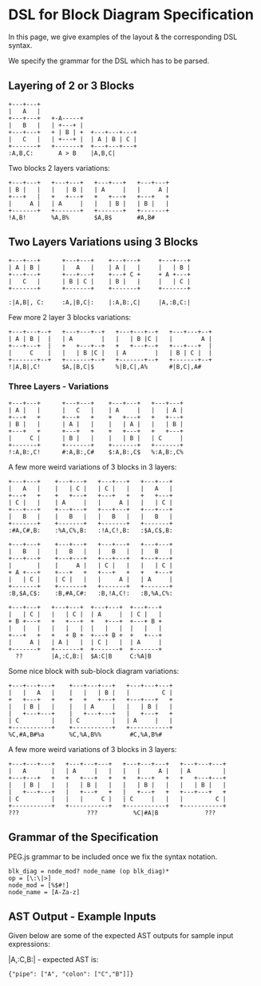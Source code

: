 # DSL for Block Diagram Specification

In this page, we give examples of the layout & the corresponding DSL syntax.

We specify the grammar for the DSL which has to be parsed.

## Layering of 2 or 3 Blocks

```
+---+---+     
|   A   |     
+---+---+   +-A-----+  
|   B   |   | +---+ |  
+---+---+   + | B | +  +---+---+---+
|   C   |   | +---+ |  | A | B | C |
+-------+   +-------+  +---+---+---+
:A,B,C:       A > B    |A,B,C|
```

Two blocks 2 layers variations:

```
+---+---+   +---+---+   +---+---+   +---+---+
| B |   |   |   | B |   | A     |   |     A |
+---+   |   +   +---+   +   +---+   +---+   +
|     A |   | A     |   |   | B |   | B |   |
+-------+   +-------+   +-------+   +-------+
!A,B!       %A,B%       $A,B$       #A,B#
```

## Two Layers Variations using 3 Blocks

```
+---+---+      +---+---+    +---+---+     +---+---+ 
| A | B |      |   A   |    | A |   |     |   | B | 
+---+---+      +---+---+    +---+ C +     + A +---+ 
|   C   |      | B | C |    | B |   |     |   | C | 
+-------+      +-------+    +-------+     +-------+ 

:|A,B|, C:     :A,|B,C|:    |:A,B:,C|     |A,:B,C:|

```

Few more 2 layer 3 blocks variations:

```
+---+---+--+   +---+---+--+   +---+---+--+   +---+---+--+  
| A | B |  |   | A        |   |   | B |C |   |        A |  
+---+---+  |   +   +---+--+   +   +---+--+   +---+---+  |  
|     C    |   |   | B |C |   | A        |   | B | C |  |  
+-------+--+   +-------+--+   +-------+--+   +-------+--+  
!|A,B|,C!      $A,|B,C|$      %|B,C|,A%      #|B,C|,A#     

```

### Three Layers - Variations

```
+---+---+      +---+---+    +---+---+   +---+---+  
| A |   |      |   C   |    | A     |   |   | A |  
+---+   +      +---+   +    +   +---+   +   +---+  
| B |   |      | A |   |    |   | A |   |   | B |  
+---+   +      +---+   +    +   +---+   +   +---+  
|     C |      | B |   |    |   | B |   | C     |  
+-------+      +-------+    +-------+   +-------+  
!:A,B:,C!      #:A,B:,C#    $:A,B:,C$   %:A,B:,C%

```

A few more weird variations of 3 blocks in 3 layers:

```
+---+---+    +---+---+   +---+---+   +---+---+   
|   A   |    |   | C |   | C |   |   |   A   |  
+---+   +    +   +---+   +---+   +   +   +---+  
| C |   |    | A     |   |     A |   |   | C |  
+---+---+    +---+---+   +---+---+   +---+---+  
|   B   |    |   B   |   |   B   |   |   B   |  
+-------+    +-------+   +-------+   +-------+  
:#A,C#,B:    :%A,C%,B:   :!A,C!,B:   :$A,C$,B:  

+---+---+    +---+---+   +---+---+   +---+---+ 
|   B   |    |   B   |   |   B   |   |   B   | 
+---+---+    +---+---+   +---+---+   +---+---+ 
|       |    |     A |   | C |   |   |   | C | 
+ A +---+    +---+   +   +---+   +   +   +---+ 
|   | C |    | C |   |   |     A |   | A     | 
+-------+    +-------+   +-------+   +-------+ 
:B,$A,C$:    :B,#A,C#:   :B,!A,C!:   :B,%A,C%:

+---+---+   +---+---+  +---+---+  +---+---+ 
|   | C |   |   | C |  | A     |  | C |   | 
+ B +---+   +   +---+  +   +---+  +---+ B + 
|   |   |   |   |   |  |   |   |  |   |   | 
+---+   +   +   + B +  +---+ B +  +   +---+ 
|     A |   | A |   |  | C |   |  | A     | 
+-------+   +-------+  +-------+  +-------+ 
  ??        |A,:C,B:|  $A:C|B     C:%A|B
```

Some nice block with sub-block diagram variations:

```
+---+---+---+    +---+---+---+   +---+---+---+  
|   |   A   |    |   |   | B |   |         C |  
+   +---+   +    +   +   +---+   +---+---+   +  
|   | B |   |    |   | A     |   |   | B |   |  
|   +---+---+    |   +---+---+   |   +---+   +  
| C         |    | C         |   | A     |   |  
+-----------+    +-----------+   +-----------+  
%C,#A,B#%a       %C,%A,B%%        #C,%A,B%#

```

A few more weird variations of 3 blocks in 3 layers:

```
+---+---+---+   +---+---+---+   +---+---+---+   +---+---+---+ 
|   A       |   | A     |   |   |   |     A |   | A         | 
+---+---+   +   +   +---+   +   +   +---+   +   +   +---+---+ 
|   | B |   |   |   | B |   |   |   | B |   |   |   | B |   | 
|   +---+---+   |   +---+   +   |   +---+   +   +---+---+   + 
| C         |   |   |     C |   | C     |   |   |         C |
+-----------+   +-----------+   +-----------+   +-----------+
???                   ???          %C|#A|B             ???
```

## Grammar of the Specification

PEG.js grammar to be included once we fix the syntax notation.

```
blk_diag = node_mod? node_name (op blk_diag)*
op = [\:\|>]
node_mod = [%$#!]
node_name = [A-Za-z]
```

## AST Output - Example Inputs

Given below are some of the expected AST outputs for sample input expressions:

|A,:C,B:| - expected AST is:

```
{"pipe": ["A", "colon": ["C","B"]]}
```
